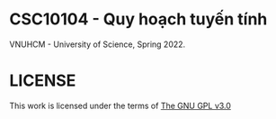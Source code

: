 # CSC10104 - Quy hoạch tuyến tính
VNUHCM - University of Science, Spring 2022.

# LICENSE
This work is licensed under the terms of [The GNU GPL v3.0](LICENSE)